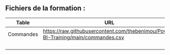  
## Fichiers de la formation :

|  Table | URL  |
| ------------ | ------------ |
|  Commandes | https://raw.githubusercontent.com/thebenimou/Power-BI-Training/main/commandes.csv  |
|   |   |
|   |   |
|   |   |
|   |   |
